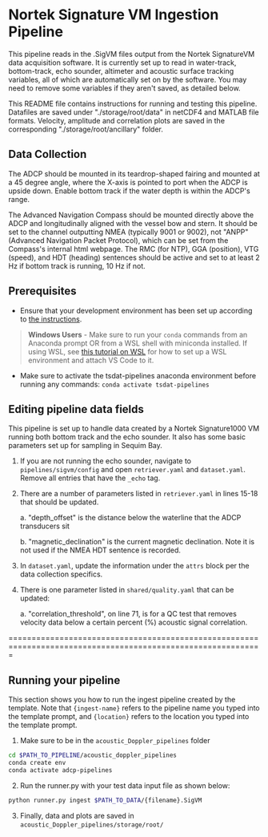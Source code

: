 # Nortek Signature VM Ingestion Pipeline

This pipeline reads in the .SigVM files output from the Nortek SignatureVM data acquisition software. It 
is currently set up to read in water-track, bottom-track, echo sounder, altimeter and acoustic surface 
tracking variables, all of which are automatically set on by the software. You may need to remove some 
variables if they aren't saved, as detailed below.

This README file contains instructions for running and testing this pipeline. Datafiles are saved under
"./storage/root/data" in netCDF4 and MATLAB file formats. Velocity, amplitude and correlation plots are 
saved in the corresponding "./storage/root/ancillary" folder.

## Data Collection
The ADCP should be mounted in its teardrop-shaped fairing and mounted at a 45 degree angle, where the 
X-axis is pointed to port when the ADCP is upside down. Enable bottom track if the water depth is within
the ADCP's range.

The Advanced Navigation Compass should be mounted directly above the ADCP and longitudinally aligned with 
the vessel bow and stern. It should be set to the channel outputting NMEA (typically 9001 or 9002), not 
"ANPP" (Advanced Navigation Packet Protocol), which can be set from the Compass's internal html webpage. 
The RMC (for NTP), GGA (position), VTG (speed), and HDT (heading) sentences should be active and set to 
at least 2 Hz if bottom track is running, 10 Hz if not.

## Prerequisites

* Ensure that your development environment has been set up according to
[the instructions](../../README.md#development-environment-setup).

> **Windows Users** - Make sure to run your `conda` commands from an Anaconda prompt OR from a WSL shell with miniconda
> installed. If using WSL, see [this tutorial on WSL](https://tsdat.readthedocs.io/en/latest/tutorials/wsl.html) for
> how to set up a WSL environment and attach VS Code to it.

* Make sure to activate the tsdat-pipelines anaconda environment before running any 
commands:  `conda activate tsdat-pipelines`


## Editing pipeline data fields
This pipeline is set up to handle data created by a Nortek Signature1000 VM running both bottom track and the
echo sounder. It also has some basic parameters set up for sampling in Sequim Bay.

1. If you are not running the echo sounder, navigate to `pipelines/sigvm/config` and open `retriever.yaml` 
and `dataset.yaml`. Remove all entries that have the `_echo` tag. 

2. There are a number of parameters listed in `retriever.yaml` in lines 15-18 that should be updated.

    a. "depth_offset" is the distance below the waterline that the ADCP transducers sit

    b. "magnetic_declination" is the current magnetic declination. Note it is 
    not used if the NMEA HDT sentence is recorded.

3. In `dataset.yaml`, update the information under the `attrs` block per the data collection specifics.

4. There is one parameter listed in `shared/quality.yaml` that can be updated:

    a. "correlation_threshold", on line 71, is for a QC test that removes velocity data below a certain 
    percent (%) acoustic signal correlation.

=============================================================================================================

## Running your pipeline
This section shows you how to run the ingest pipeline created by the template.  Note that `{ingest-name}` refers
to the pipeline name you typed into the template prompt, and `{location}` refers to the location you typed into
the template prompt.

1. Make sure to be in the `acoustic_Doppler_pipelines` folder

```bash
cd $PATH_TO_PIPELINE/acoustic_doppler_pipelines
conda create env
conda activate adcp-pipelines
```

2. Run the runner.py with your test data input file as shown below:

```bash
python runner.py ingest $PATH_TO_DATA/{filename}.SigVM
```

3. Finally, data and plots are saved in `acoustic_Doppler_pipelines/storage/root/`
